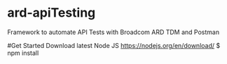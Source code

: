 # ard-apiTesting
Framework to automate API Tests with Broadcom ARD TDM and Postman

#Get Started
Download latest Node JS https://nodejs.org/en/download/
$ npm install
